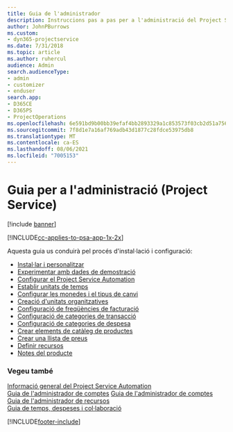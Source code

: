 ```yaml
---
title: Guia de l'administrador
description: Instruccions pas a pas per a l'administració del Project Service
author: JohnPBurrows
ms.custom:
- dyn365-projectservice
ms.date: 7/31/2018
ms.topic: article
ms.author: ruhercul
audience: Admin
search.audienceType:
- admin
- customizer
- enduser
search.app:
- D365CE
- D365PS
- ProjectOperations
ms.openlocfilehash: 6e591bd9b00bb39efaf4bb2893329a1c853573f03cb2d51a7564e3a8fc8efa56
ms.sourcegitcommit: 7f8d1e7a16af769adb43d1877c28fdce53975db8
ms.translationtype: MT
ms.contentlocale: ca-ES
ms.lasthandoff: 08/06/2021
ms.locfileid: "7005153"
---
```

# <a name="administrator-guide-project-service"></a>Guia per a l'administració (Project Service)

[!include [banner](../includes/psa-now-project-operations.md)]

[!INCLUDE[cc-applies-to-psa-app-1x-2x](../includes/cc-applies-to-psa-app-1x-2x.md)]

Aquesta guia us conduirà pel procés d'instal·lació i configuració:  
  
- [Instal·lar i personalitzar](install-customize.md)
- [Experimentar amb dades de demostració](use-demo-data.md)
- [Configurar el Project Service Automation](configure.md)
- [Establir unitats de temps](set-up-time-units.md)
- [Configurar les monedes i el tipus de canvi](set-up-currencies-exchange-rates.md)
- [Creació d'unitats organitzatives](create-organizational-units.md)
- [Configuració de freqüències de facturació](set-up-invoice-frequencies.md)
- [Configuració de categories de transacció](configure-transaction-categories.md)
- [Configuració de categories de despesa](configure-expense-categories.md)
- [Crear elements de catàleg de productes](create-product-catalog-items.md)
- [Crear una llista de preus](create-price-list.md)
- [Definir recursos](set-up-resources.md)
- [Notes del producte](white-papers.md)
  
### <a name="see-also"></a>Vegeu també  
 [Informació general del Project Service Automation](../psa/overview.md)    
 [Guia de l'administrador de comptes](../psa/account-manager-guide.md) [Guia de l'administrador de comptes](../psa/project-manager-guide.md)   
 [Guia de l'administrador de recursos](../psa/resource-manager-guide.md)   
 [Guia de temps, despeses i col·laboració](../psa/time-expense-collaboration-guide.md)


[!INCLUDE[footer-include](../includes/footer-banner.md)]